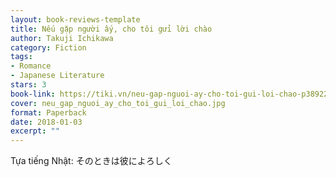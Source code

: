 ```yaml
---
layout: book-reviews-template
title: Nếu gặp người ấy, cho tôi gửi lời chào
author: Takuji Ichikawa
category: Fiction
tags:
- Romance
- Japanese Literature
stars: 3
book-link: https://tiki.vn/neu-gap-nguoi-ay-cho-toi-gui-loi-chao-p389220.html
cover: neu_gap_nguoi_ay_cho_toi_gui_loi_chao.jpg
format: Paperback
date: 2018-01-03
excerpt: ""
---
```

Tựa tiếng Nhật: そのときは彼によろしく
